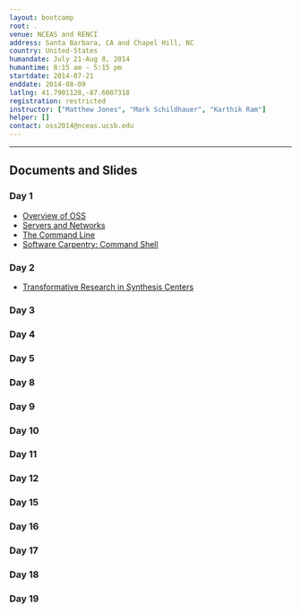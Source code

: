 ```yaml
---
layout: bootcamp
root: .
venue: NCEAS and RENCI
address: Santa Barbara, CA and Chapel Hill, NC
country: United-States
humandate: July 21-Aug 8, 2014
humantime: 8:15 am - 5:15 pm
startdate: 2014-07-21
enddate: 2014-08-09
latlng: 41.7901128,-87.6007318
registration: restricted
instructor: ["Matthew Jones", "Mark Schildhauer", "Karthik Ram"]
helper: []
contact: oss2014@nceas.ucsb.edu
---
```

<!--
    Edit the values in the parameter block above to be appropriate for your bootcamp.
    Please use three-letter month names for the 'humandate' field.
-->

<hr/>

<!--
    Edit this block to show the agenda for your bootcamp.
-->
<h2>Documents and Slides</h2>

<div class="row-fluid">
  <div class="span6">
    <h3>Day 1</h3>
    <ul>
        <li><a href="day-01/20140721-jones-oss-intro.pptx">Overview of OSS</a></li>
        <li><a href="day-01/servers-and-networks.html">Servers and Networks</a></li>
        <li><a href="day-01/command-line.html">The Command Line</a></li>
        <li><a href="http://software-carpentry.org/v5/novice/shell/">Software Carpentry: Command Shell</a></li>
    </ul>
  </div>
  <div class="span6">
    <h3>Day 2</h3>
    <ul>
        <li><a href="day-02/parker-oss2014-transform-synthesis.ppt">Transformative Research in Synthesis Centers</a></li>
    </ul>
  </div>
</div>
<div class="row-fluid">
  <div class="span6">
    <h3>Day 3</h3>
    <ul>
    </ul>
  </div>
  <div class="span6">
    <h3>Day 4</h3>
    <ul>
    </ul>
  </div>
</div>
<div class="row-fluid">
  <div class="span6">
    <h3>Day 5</h3>
    <ul>
    </ul>
  </div>
  <div class="span6">
    <h3>Day 8</h3>
    <ul>
    </ul>
  </div>
</div>
<div class="row-fluid">
  <div class="span6">
    <h3>Day 9</h3>
    <ul>
    </ul>
  </div>
  <div class="span6">
    <h3>Day 10</h3>
    <ul>
    </ul>
  </div>
</div>
<div class="row-fluid">
  <div class="span6">
    <h3>Day 11</h3>
    <ul>
    </ul>
  </div>
  <div class="span6">
    <h3>Day 12</h3>
    <ul>
    </ul>
  </div>
</div>
<div class="row-fluid">
  <div class="span6">
    <h3>Day 15</h3>
    <ul>
    </ul>
  </div>
  <div class="span6">
    <h3>Day 16</h3>
    <ul>
    </ul>
  </div>
</div>
<div class="row-fluid">
  <div class="span6">
    <h3>Day 17</h3>
    <ul>
    </ul>
  </div>
  <div class="span6">
    <h3>Day 18</h3>
    <ul>
    </ul>
  </div>
</div>
<div class="row-fluid">
  <div class="span6">
    <h3>Day 19</h3>
    <ul>
    </ul>
  </div>
</div>

